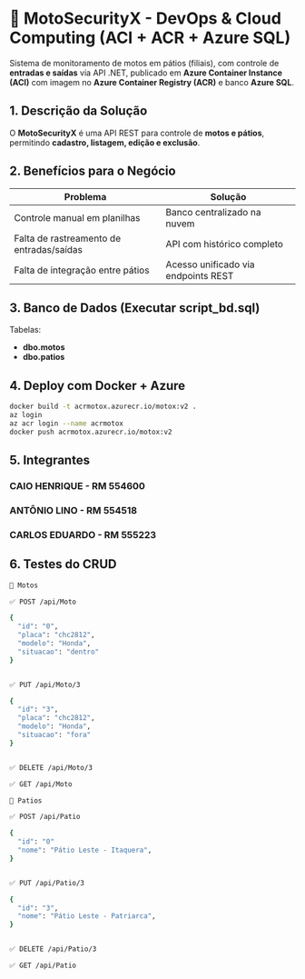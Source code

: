 # 🚀 MotoSecurityX - DevOps & Cloud Computing (ACI + ACR + Azure SQL)

Sistema de monitoramento de motos em pátios (filiais), com controle de **entradas e saídas** via API .NET, publicado em **Azure Container Instance (ACI)** com imagem no **Azure Container Registry (ACR)** e banco **Azure SQL**.


##  1. Descrição da Solução

O **MotoSecurityX** é uma API REST para controle de **motos e pátios**, permitindo **cadastro, listagem, edição e exclusão**.

##  2. Benefícios para o Negócio

| Problema | Solução |
|----------|---------|
| Controle manual em planilhas | Banco centralizado na nuvem |
| Falta de rastreamento de entradas/saídas | API com histórico completo |
| Falta de integração entre pátios | Acesso unificado via endpoints REST |


##  3. Banco de Dados (Executar script_bd.sql)

Tabelas:

- **dbo.motos**
- **dbo.patios**


##  4. Deploy com Docker + Azure

```bash
docker build -t acrmotox.azurecr.io/motox:v2 .
az login
az acr login --name acrmotox
docker push acrmotox.azurecr.io/motox:v2
````

## 5. Integrantes
### CAIO HENRIQUE - RM 554600
### ANTÔNIO LINO - RM 554518
### CARLOS EDUARDO - RM 555223

## 6. Testes do CRUD

``` bash
🔹 Motos

✅ POST /api/Moto

{
  "id": "0",
  "placa": "chc2812",
  "modelo": "Honda",
  "situacao": "dentro"
}


✅ PUT /api/Moto/3

{
  "id": "3",
  "placa": "chc2812",
  "modelo": "Honda",
  "situacao": "fora"
}


✅ DELETE /api/Moto/3

✅ GET /api/Moto
```

````bash
🔹 Patios

✅ POST /api/Patio

{
  "id": "0"
  "nome": "Pátio Leste - Itaquera",
}


✅ PUT /api/Patio/3

{
  "id": "3",
  "nome": "Pátio Leste - Patriarca",
}


✅ DELETE /api/Patio/3

✅ GET /api/Patio
